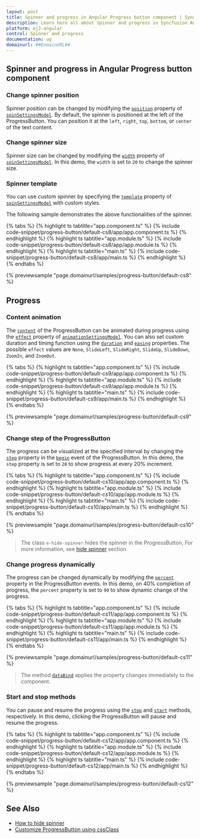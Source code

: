 ```yaml
---
layout: post
title: Spinner and progress in Angular Progress button component | Syncfusion
description: Learn here all about Spinner and progress in Syncfusion Angular Progress button component of Syncfusion Essential JS 2 and more.
platform: ej2-angular
control: Spinner and progress 
documentation: ug
domainurl: ##DomainURL##
---
```


<!-- markdownlint-disable MD002 MD022 -->

## Spinner and progress in Angular Progress button component

### Change spinner position

Spinner position can be changed by modifying the [`position`](https://ej2.syncfusion.com/angular/documentation/api/progress-button/spinSettingsModel#position) property of [`spinSettingsModel`](https://ej2.syncfusion.com/angular/documentation/api/progress-button/spinSettingsModel). By default, the spinner is positioned at the left of the ProgressButton. You can position it at the `left`, `right`, `top`, `bottom`, or `center` of the text content.

### Change spinner size

Spinner size can be changed by modifying the [`width`](https://ej2.syncfusion.com/angular/documentation/api/progress-button/spinSettingsModel#width) property of [`spinSettingsModel`](https://ej2.syncfusion.com/angular/documentation/api/progress-button/spinSettingsModel). In this demo, the `width` is set to `20` to change the spinner size.

### Spinner template

You can use custom spinner by specifying the [`template`](https://ej2.syncfusion.com/angular/documentation/api/progress-button/spinSettingsModel#template) property of [`spinSettingsModel`](https://ej2.syncfusion.com/angular/documentation/api/progress-button/spinSettingsModel) with custom styles.

The following sample demonstrates the above functionalities of the spinner.

{% tabs %}
{% highlight ts tabtitle="app.component.ts" %}
{% include code-snippet/progress-button/default-cs8/app/app.component.ts %}
{% endhighlight %}
{% highlight ts tabtitle="app.module.ts" %}
{% include code-snippet/progress-button/default-cs8/app/app.module.ts %}
{% endhighlight %}
{% highlight ts tabtitle="main.ts" %}
{% include code-snippet/progress-button/default-cs8/app/main.ts %}
{% endhighlight %}
{% endtabs %}
  
{% previewsample "page.domainurl/samples/progress-button/default-cs8" %}

## Progress

### Content animation

The [`content`](https://ej2.syncfusion.com/angular/documentation/api/progress-button#content) of the ProgressButton can be animated during progress using the [`effect`](https://ej2.syncfusion.com/angular/documentation/api/progress-button/animationSettingsModel#effect) property of [`animationSettingsModel`](https://ej2.syncfusion.com/angular/documentation/api/progress-button/animationSettingsModel). You can also set custom duration and timing function using the [`duration`](https://ej2.syncfusion.com/angular/documentation/api/progress-button/animationSettingsModel#duration) and [`easing`](https://ej2.syncfusion.com/angular/documentation/api/progress-button/animationSettingsModel#easing) properties. The possible `effect` values are `None`, `SlideLeft`, `SlideRight`, `SlideUp`, `SlideDown`, `ZoomIn`, and `ZoomOut`.

{% tabs %}
{% highlight ts tabtitle="app.component.ts" %}
{% include code-snippet/progress-button/default-cs9/app/app.component.ts %}
{% endhighlight %}
{% highlight ts tabtitle="app.module.ts" %}
{% include code-snippet/progress-button/default-cs9/app/app.module.ts %}
{% endhighlight %}
{% highlight ts tabtitle="main.ts" %}
{% include code-snippet/progress-button/default-cs9/app/main.ts %}
{% endhighlight %}
{% endtabs %}
  
{% previewsample "page.domainurl/samples/progress-button/default-cs9" %}

### Change step of the ProgressButton

The progress can be visualized at the specified interval by changing the [`step`](https://ej2.syncfusion.com/angular/documentation/api/progress-button/progressEventArgs#step) property in the [`begin`](https://ej2.syncfusion.com/angular/documentation/api/progress-button#begin) event of the ProgressButton. In this demo, the `step` property is set to `20` to show progress at every 20% increment.

{% tabs %}
{% highlight ts tabtitle="app.component.ts" %}
{% include code-snippet/progress-button/default-cs10/app/app.component.ts %}
{% endhighlight %}
{% highlight ts tabtitle="app.module.ts" %}
{% include code-snippet/progress-button/default-cs10/app/app.module.ts %}
{% endhighlight %}
{% highlight ts tabtitle="main.ts" %}
{% include code-snippet/progress-button/default-cs10/app/main.ts %}
{% endhighlight %}
{% endtabs %}
  
{% previewsample "page.domainurl/samples/progress-button/default-cs10" %}

> The class `e-hide-spinner` hides the spinner in the ProgressButton, For more information, see [hide spinner](./how-to/hide-spinner) section.

### Change progress dynamically

The progress can be changed dynamically by modifying the [`percent`](https://ej2.syncfusion.com/angular/documentation/api/progress-button/progressEventArgs#percent) property in the ProgressButton events. In this demo, on 40% completion of progress, the `percent` property is set to `90` to show dynamic change of the progress.

{% tabs %}
{% highlight ts tabtitle="app.component.ts" %}
{% include code-snippet/progress-button/default-cs11/app/app.component.ts %}
{% endhighlight %}
{% highlight ts tabtitle="app.module.ts" %}
{% include code-snippet/progress-button/default-cs11/app/app.module.ts %}
{% endhighlight %}
{% highlight ts tabtitle="main.ts" %}
{% include code-snippet/progress-button/default-cs11/app/main.ts %}
{% endhighlight %}
{% endtabs %}
  
{% previewsample "page.domainurl/samples/progress-button/default-cs11" %}

> The method [`dataBind`](https://ej2.syncfusion.com/angular/documentation/api/progress-button#databind) applies the property changes immediately to the component.

### Start and stop methods

You can pause and resume the progress using the [`stop`](https://ej2.syncfusion.com/angular/documentation/api/progress-button#start) and [`start`](https://ej2.syncfusion.com/angular/documentation/api/progress-button#stop) methods, respectively. In this demo, clicking the ProgressButton will pause and resume the progress.

{% tabs %}
{% highlight ts tabtitle="app.component.ts" %}
{% include code-snippet/progress-button/default-cs12/app/app.component.ts %}
{% endhighlight %}
{% highlight ts tabtitle="app.module.ts" %}
{% include code-snippet/progress-button/default-cs12/app/app.module.ts %}
{% endhighlight %}
{% highlight ts tabtitle="main.ts" %}
{% include code-snippet/progress-button/default-cs12/app/main.ts %}
{% endhighlight %}
{% endtabs %}
  
{% previewsample "page.domainurl/samples/progress-button/default-cs12" %}

## See Also

* [How to hide spinner](./how-to/hide-spinner)
* [Customize ProgressButton using cssClass](how-to/customize-progress-using-cssclass)